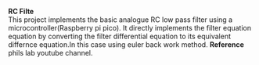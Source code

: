 **RC Filte**  
This project implements the basic analogue RC low pass filter using a microcontroller(Raspberry pi pico).
It directly implements the filter equation equation by converting the filter differential equation to its equivalent differnce equation.In this case using euler back work method.
  **Reference**  
phils lab youtube channel.
